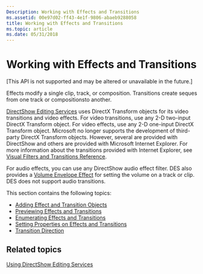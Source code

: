 ```yaml
---
Description: Working with Effects and Transitions
ms.assetid: 00e97d02-ff43-4e1f-9806-abaeb9288058
title: Working with Effects and Transitions
ms.topic: article
ms.date: 05/31/2018
---
```


# Working with Effects and Transitions

\[This API is not supported and may be altered or unavailable in the future.\]

Effects modify a single clip, track, or composition. Transitions create seques from one track or compositionsto another.

[DirectShow Editing Services](directshow-editing-services.md) uses DirectX Transform objects for its video transitions and video effects. For video transitions, use any 2-D two-input DirectX Transform object. For video effects, use any 2-D one-input DirectX Transform object. Microsoft no longer supports the development of third-party DirectX Transform objects. However, several are provided with DirectShow and others are provided with Microsoft Internet Explorer. For more information about the transitions provided with Internet Explorer, see [Visual Filters and Transitions Reference](https://msdn.microsoft.com/library/ms532853.aspx).

For audio effects, you can use any DirectShow audio effect filter. DES also provides a [Volume Envelope Effect](volume-envelope-effect.md) for setting the volume on a track or clip. DES does not support audio transitions.

This section contains the following topics:

-   [Adding Effect and Transition Objects](adding-effect-and-transition-objects.md)
-   [Previewing Effects and Transitions](previewing-effects-and-transitions.md)
-   [Enumerating Effects and Transitions](enumerating-effects-and-transitions.md)
-   [Setting Properties on Effects and Transitions](setting-properties-on-effects-and-transitions.md)
-   [Transition Direction](transition-direction.md)

## Related topics

<dl> <dt>

[Using DirectShow Editing Services](using-directshow-editing-services.md)
</dt> </dl>

 

 



